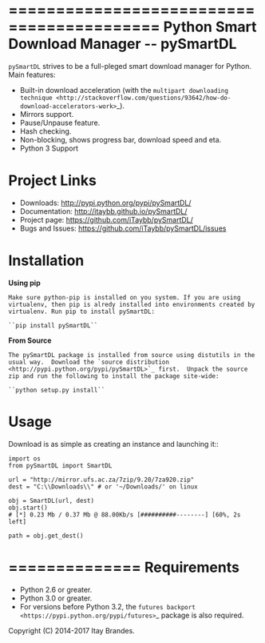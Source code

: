 ==========================================
Python Smart Download Manager -- pySmartDL
==========================================

``pySmartDL`` strives to be a full-pleged smart download manager for Python. Main features:

* Built-in download acceleration (with the `multipart downloading technique <http://stackoverflow.com/questions/93642/how-do-download-accelerators-work>`_).
* Mirrors support.
* Pause/Unpause feature.
* Hash checking.
* Non-blocking, shows progress bar, download speed and eta.
* Python 3 Support

Project Links
=============

 * Downloads: http://pypi.python.org/pypi/pySmartDL/
 * Documentation: http://itaybb.github.io/pySmartDL/
 * Project page: https://github.com/iTaybb/pySmartDL/
 * Bugs and Issues: https://github.com/iTaybb/pySmartDL/issues
 
Installation
============

**Using pip**

    Make sure python-pip is installed on you system. If you are using virtualenv, then pip is alredy installed into environments created by virtualenv. Run pip to install pySmartDL:

    ``pip install pySmartDL``

**From Source**

    The pySmartDL package is installed from source using distutils in the usual way.  Download the `source distribution <http://pypi.python.org/pypi/pySmartDL>`_ first.  Unpack the source zip and run the following to install the package site-wide:

    ``python setup.py install``
 
Usage
=====

Download is as simple as creating an instance and launching it::

	import os
	from pySmartDL import SmartDL

	url = "http://mirror.ufs.ac.za/7zip/9.20/7za920.zip"
	dest = "C:\\Downloads\\" # or '~/Downloads/' on linux

	obj = SmartDL(url, dest)
	obj.start()
	# [*] 0.23 Mb / 0.37 Mb @ 88.00Kb/s [##########--------] [60%, 2s left]

	path = obj.get_dest()

==============
Requirements
==============

 * Python 2.6 or greater.
 * Python 3.0 or greater.
 * For versions before Python 3.2, the `futures backport  <https://pypi.python.org/pypi/futures>`_ package is also required.

Copyright (C) 2014-2017 Itay Brandes.